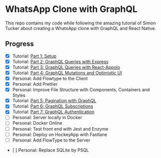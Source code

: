# WhatsApp Clone with GraphQL

This repo contains my code while following the amazing tutorial of Simon Tucker about creating a WhatsApp clone with GraphQL and React Native.

## Progress

- [x] Tutorial: [Part 1: Setup](https://medium.com/@simontucker/building-chatty-a-whatsapp-clone-with-react-native-and-apollo-part-1-setup-68a02f7e11)
- [x] Tutorial: [Part 2: GraphQL Queries with Express](https://medium.com/@simontucker/building-chatty-part-2-graphql-queries-with-express-6dce83b39479)
- [x] Tutorial: [Part 3: GraphQL Queries with React-Appolo](https://medium.com/@simontucker/building-chatty-part-3-graphql-queries-with-react-apollo-e7e02c6dadc2)
- [x] Tutorial: [Part 4: GraphQL Mutations and Optimistic UI](https://medium.com/@simontucker/building-chatty-part-4-graphql-mutations-optimistic-ui-8dee7778a170)
- [x] Personal: Add Flowtype to the Client
- [x] Personal: Add Prettier
- [x] Personal: Improve File Structure with Components, Containers and Styles
- [x] Tutorial: [Part 5: Pagination with GraphQL](https://medium.com/@simontucker/building-chatty-part-5-pagination-with-graphql-23a25fc9f0bf)
- [x] Tutorial: [Part 6: GraphQL Subscriptions](https://medium.com/@simontucker/building-chatty-part-6-graphql-subscriptions-b54df7d63e27)
- [x] Tutorial: [Part 7: GraphQL Authentication](https://medium.com/@simontucker/building-chatty-part-7-authentication-in-graphql-cd37770e5ab3)
- [ ] Personal: Server locally in Docker
- [ ] Personal: Docker Online
- [ ] Personal: Test front end with Jest and Enzyme
- [ ] Personal: Deploy on HockeyApp with Fastlane
- [ ] Personal: Add FlowType to the Server
- [ ] Personal: Replace SQLite by PSQL
